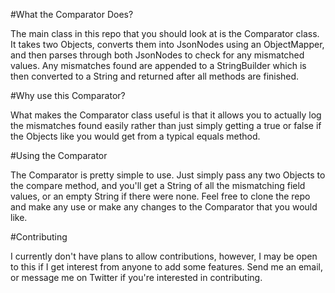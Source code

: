 #What the Comparator Does?

The main class in this repo that you should look at is the Comparator class.
It takes two Objects, converts them into JsonNodes using an ObjectMapper, 
and then parses through both JsonNodes to check for any mismatched values. 
Any mismatches found are appended to a StringBuilder which is then converted 
to a String and returned after all methods are finished.

#Why use this Comparator?

What makes the Comparator class useful is that it allows you to actually log
the mismatches found easily rather than just simply getting a true or false
if the Objects like you would get from a typical equals method.

#Using the Comparator

The Comparator is pretty simple to use. Just simply pass any two Objects to the
compare method, and you'll get a String of all the mismatching field values, or
an empty String if there were none. Feel free to clone the repo and make any use
or make any changes to the Comparator that you would like.

#Contributing

I currently don't have plans to allow contributions, however, I may be open to this
if I get interest from anyone to add some features. Send me an email, or message me on
Twitter if you're interested in contributing.